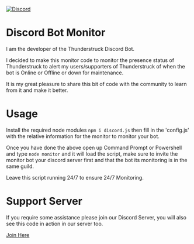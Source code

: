  [![Discord](https://img.shields.io/badge/-Discord-05122A?style=flat&logo=discord)](https://discord.gg/zb5Jg89TVG)

# Discord Bot Monitor

I am the developer of the Thunderstruck Discord Bot.

I decided to make this monitor code to monitor the presence status of Thunderstruck to alert my users/supporters of Thunderstruck of when the bot is Online or Offline or down for maintenance.

It is my great pleasure to share this bit of code with the community to learn from it and make it better.

# Usage
Install the required node modules
`npm i discord.js`
then fill in the 'config.js' with the relative information for the monitor to monitor your bot.

Once you have done the above open up Command Prompt or Powershell and type `node monitor` and it will load the script,
make sure to invite the monitor bot your discord server first and that the bot its monitoring is in the same guild.

Leave this script running 24/7 to ensure 24/7 Monitoring.

# Support Server
If you require some assistance please join our Discord Server, you will also see this code in action in our server too.
 
[Join Here](https://discord.gg/sEgv6gvHMs)
